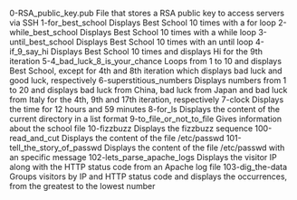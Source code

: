 0-RSA_public_key.pub	File that stores a RSA public key to access servers via SSH
1-for_best_school	Displays Best School 10 times with a for loop
2-while_best_school	Displays Best School 10 times with a while loop
3-until_best_school	Displays Best School 10 times with an until loop
4-if_9_say_hi	Displays Best School 10 times and displays Hi for the 9th iteration
5-4_bad_luck_8_is_your_chance	Loops from 1 to 10 and displays Best School, except for 4th and 8th iteration which displays bad luck and good luck, respectively
6-superstitious_numbers	Displays numbers from 1 to 20 and displays bad luck from China, bad luck from Japan and bad luck from Italy for the 4th, 9th and 17th iteration, respectively
7-clock	Displays the time for 12 hours and 59 minutes
8-for_ls	Displays the content of the current directory in a list format
9-to_file_or_not_to_file	Gives information about the school file
10-fizzbuzz	Displays the fizzbuzz sequence
100-read_and_cut	Displays the content of the file /etc/passwd
101-tell_the_story_of_passwd	Displays the content of the file /etc/passwd with an specific message
102-lets_parse_apache_logs	Displays the visitor IP along with the HTTP status code from an Apache log file
103-dig_the-data	Groups visitors by IP and HTTP status code and displays the occurrences, from the greatest to the lowest number